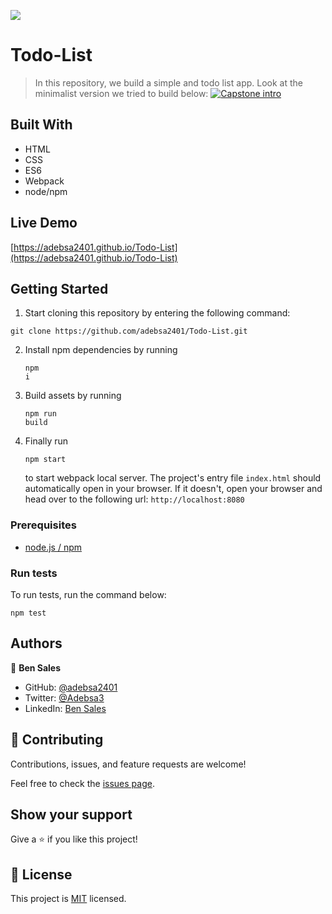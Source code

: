 ![](https://img.shields.io/badge/Microverse-blueviolet)

# Todo-List

> In this repository, we build a simple and todo list app. Look at the minimalist version we tried to build below:
[![Capstone intro](https://img.youtube.com/vi/AcUd-_Yjjqg/0.jpg)](https://www.youtube.com/watch?v=AcUd-_Yjjqg)

## Built With

- HTML
- CSS
- ES6
- Webpack
- node/npm

## Live Demo

[https://adebsa2401.github.io/Todo-List](https://adebsa2401.github.io/Todo-List)

## Getting Started

<!-- **This is an example of how you may give instructions on setting up your project locally.**
**Modify this file to match your project, remove sections that don't apply. For example: delete the testing section if the currect project doesn't require testing.** -->

1. Start cloning this repository by entering the following command:

<pre><code>git clone https://github.com/adebsa2401/Todo-List.git</code></pre>

2. Install npm dependencies by running <pre><code>npm i</code></pre>

3. Build assets by running <pre><code>npm run build</code></pre>

4. Finally run <pre><code>npm start</code></pre> to start webpack local server. The project's entry file `index.html` should automatically open in your browser. If it doesn't, open your browser and head over to the following url: `http://localhost:8080`

### Prerequisites

- [node.js / npm](https://nodejs.org/en/download/)

<!-- ### Setup

### Install

### Usage -->

### Run tests

To run tests, run the command below:

<pre><code>npm test</code></pre>

<!-- ### Deployment -->

## Authors

👤 **Ben Sales**

- GitHub: [@adebsa2401](https://github.com/adebsa2401)
- Twitter: [@Adebsa3](https://twitter.com/Adebsa3)
- LinkedIn: [Ben Sales](https://www.linkedin.com/in/ben-sal%C3%A8s-2688651b6)

## 🤝 Contributing

Contributions, issues, and feature requests are welcome!

Feel free to check the [issues page](../../issues/).

## Show your support

Give a ⭐️ if you like this project!

<!-- ## Acknowledgments

- Hat tip to anyone whose code was used
- Inspiration
- etc -->

## 📝 License

This project is [MIT](./LICENSE) licensed.

<!-- _NOTE: we recommend using the [MIT license](https://choosealicense.com/licenses/mit/) - you can set it up quickly by [using templates available on GitHub](https://docs.github.com/en/communities/setting-up-your-project-for-healthy-contributions/adding-a-license-to-a-repository). You can also use [any other license](https://choosealicense.com/licenses/) if you wish._ -->
